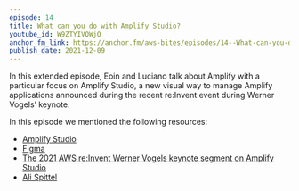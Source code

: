 ```yaml
---
episode: 14
title: What can you do with Amplify Studio?
youtube_id: W9ZTYIVQWjQ
anchor_fm_link: https://anchor.fm/aws-bites/episodes/14--What-can-you-do-with-Amplify-Studio-e1bg4gg
publish_date: 2021-12-09
---
```


In this extended episode, Eoin and Luciano talk about Amplify with a particular focus on Amplify Studio, a new visual way to manage Amplify applications announced during the recent re:Invent event during Werner Vogels’ keynote.

In this episode we mentioned the following resources:

  - [Amplify Studio](https://aws.amazon.com/amplify/studio/) 
  - [Figma](https://www.figma.com/)
  - [The 2021 AWS re:Invent Werner Vogels keynote segment on Amplify Studio](https://youtu.be/8_Xs8Ik0h1w?t=3346)
  - [Ali Spittel](https://www.youtube.com/watch?v=7MKVCmNKT1c)
    